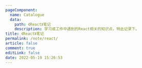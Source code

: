 ```yaml
---
pageComponent: 
  name: Catalogue
  data: 
    path: 《React》笔记
    description: 学习或工作中遇到的React相关的知识点，特此记录下。
title: 《React》笔记
permalink: /note/react/
article: false
comment: true
editLink: false
date: 2022-05-19 15:26:53
---
```

